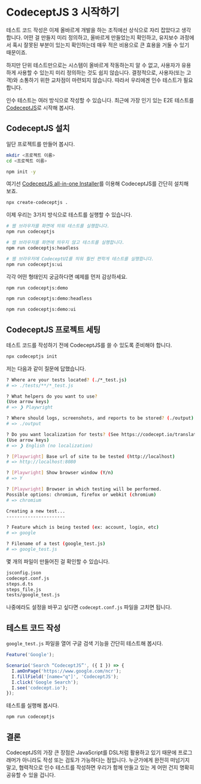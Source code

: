 # CodeceptJS 3 시작하기

테스트 코드 작성은 이제 올바르게 개발을 하는 조직에선
상식으로 자리 잡았다고 생각합니다.
어떤 걸 만들지 미리 정의하고, 올바르게 만들었는지 확인하고,
유지보수 과정에서 혹시 잘못된 부분이 있는지 확인하는데
매우 적은 비용으로 큰 효용을 거둘 수 있기 때문이죠.

하지만 단위 테스트만으로는 시스템이 올바르게 작동하는지 알 수 없고,
사용자가 유용하게 사용할 수 있는지 미리 정의하는 것도 쉽지 않습니다.
결정적으로, 사용자(또는 고객)와 소통하기 위한 교차점이 마련되지 않습니다.
따라서 우리에겐 인수 테스트가 필요합니다.

인수 테스트는 여러 방식으로 작성할 수 있습니다.
최근에 가장 인기 있는 E2E 테스트를
[CodeceptJS](https://j.mp/3gMqkuJ)로 시작해 봅시다.

## CodeceptJS 설치

일단 프로젝트를 만들어 봅시다.

```bash
mkdir <프로젝트 이름>
cd <프로젝트 이름>

npm init -y
```

여기선 [CodeceptJS all-in-one Installer](https://j.mp/37Um4VI)를 이용해
CodeceptJS를 간단히 설치해 보죠.

```bash
npx create-codeceptjs .
```

이제 우리는 3가지 방식으로 테스트를 실행할 수 있습니다.

```bash
# 웹 브라우저를 화면에 띄워 테스트를 실행합니다.
npm run codeceptjs

# 웹 브라우저를 화면에 띄우지 않고 테스트를 실행합니다.
npm run codeceptjs:headless

# 웹 브라우저에 CodeceptUI를 띄워 훨씬 편학게 테스트를 실행합니다.
npm run codeceptjs:ui
```

각각 어떤 형태인지 궁금하다면 예제를 먼저 감상하세요.

```bash
npm run codeceptjs:demo

npm run codeceptjs:demo:headless

npm run codeceptjs:demo:ui
```

## CodeceptJS 프로젝트 세팅

테스트 코드를 작성하기 전에 CodeceptJS를 쓸 수 있도록 준비해야 합니다.

```bash
npx codeceptjs init
```

저는 다음과 같이 질문에 답했습니다.

```bash
? Where are your tests located? (./*_test.js)
# => ./tests/**/*_test.js

? What helpers do you want to use?
(Use arrow keys)
# => ❯ Playwright

? Where should logs, screenshots, and reports to be stored? (./output)
# => ./output

? Do you want localization for tests? (See https://codecept.io/translation/)
(Use arrow keys)
# => ❯ English (no localization)

? [Playwright] Base url of site to be tested (http://localhost)
# => http://localhost:8080

? [Playwright] Show browser window (Y/n)
# => Y

? [Playwright] Browser in which testing will be performed.
Possible options: chromium, firefox or webkit (chromium)
# => chromium

Creating a new test...
----------------------

? Feature which is being tested (ex: account, login, etc)
# => google

? Filename of a test (google_test.js)
# => google_test.js
```

몇 개의 파일이 만들어진 걸 확인할 수 있습니다.

```txt
jsconfig.json
codecept.conf.js
steps.d.ts
steps_file.js
tests/google_test.js
```

나중에라도 설정을 바꾸고 싶다면 `codecept.conf.js` 파일을 고치면 됩니다.

## 테스트 코드 작성

`google_test.js` 파일을 열어 구글 검색 기능을 간단히 테스트해 봅시다.

```javascript
Feature('Google');

Scenario('Search “CodeceptJS”', ({ I }) => {
  I.amOnPage('https://www.google.com/ncr');
  I.fillField('[name="q"]', 'CodeceptJS');
  I.click('Google Search');
  I.see('codecept.io');
});
```

테스트를 실행해 봅시다.

```bash
npm run codeceptjs
```

## 결론

CodeceptJS의 가장 큰 장점은 JavaScript를 DSL처럼 활용하고 있기 때문에
프로그래머가 아니라도 작성 또는 검토가 가능하다는 점입니다.
누군가에게 완전히 떠넘기지 말고, 협력적으로 인수 테스트를 작성하면
우리가 함께 만들고 있는 게 어떤 건지 명확히 공유할 수 있을 겁니다.
